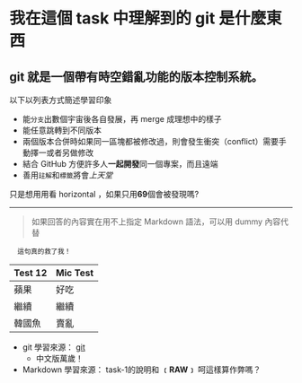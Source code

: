 我在這個 task 中理解到的 git 是什麼東西
=======================================

git 就是一個帶有**時空錯亂**功能的版本控制系統。
--------------------------------------------

  以下以列表方式簡述學習印象
  - 能`分支`出數個宇宙後各自發展，再 merge 成理想中的樣子
  - 能任意跳轉到不同版本
  - 兩個版本合併時如果同一區塊都被修改過，則會發生衝突（conflict）需要手動擇一或者另做修改
  - 結合 GitHub 方便許多人**一起開發**同一個專案，而且遠端
  - 善用`註解`和`標籤`將會*上天堂*


只是想用用看 horizontal ，如果只用**69**個會被發現嗎?
 
 
______________________________________________________________________




> 如果回答的內容實在用不上指定 Markdown 語法，可以用 dummy 內容代替

      這句真的救了我！

Test 12|Mic Test
-------|--------
蘋果|好吃
繼續|繼續
韓國魚|賣亂


- git 學習來源： [git](https://git-scm.com/book/zh-tw/v2/)
  - 中文版萬歲！
- Markdown 學習來源： task-1的說明和 **﹝RAW﹞** 呵這樣算作弊嗎？


